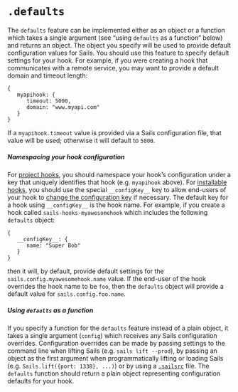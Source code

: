 # `.defaults`

The `defaults` feature can be implemented either as an object or a function which takes a single argument (see &ldquo;using `defaults` as a function&rdquo; below) and returns an object.  The object you specify will be used to provide default configuration values for Sails.  You should use this feature to specify default settings for your hook.  For example, if you were creating a hook that communicates with a remote service, you may want to provide a default domain and timeout length:

```
{
   myapihook: {
      timeout: 5000,
      domain: "www.myapi.com"
   }
}
```

If a `myapihook.timeout` value is provided via a Sails configuration file, that value will be used; otherwise it will default to `5000`.  

##### Namespacing your hook configuration
For [project hooks](http://sailsjs.org/documentation/concepts/extending-sails/Hooks?q=types-of-hooks), you should namespace your hook&rsquo;s configuration under a key that uniquely identifies that hook (e.g. `myapihook` above).  For [installable hooks](http://sailsjs.org/documentation/concepts/extending-sails/Hooks?q=types-of-hooks), you should use the special `__configKey__` key to allow end-users of your hook to [change the configuration key](http://sailsjs.org/documentation/concepts/extending-sails/Hooks/usinghooks.html?q=changing-the-way-sails-loads-an-installable-hook) if necessary.  The default key for a hook using `__configKey__` is the hook name.  For example, if you create a hook called `sails-hooks-myawesomehook` which includes the following `defaults` object:

```
{
   __configKey__: {
      name: "Super Bob"
   }
}
```

then it will, by default, provide default settings for the `sails.config.myawesomehook.name` value.  If the end-user of the hook overrides the hook name to be `foo`, then the `defaults` object will provide a default value for `sails.config.foo.name`.

##### Using `defaults` as a function

If you specify a function for the `defaults` feature instead of a plain object, it takes a single argument (`config`) which receives any Sails configuration overrides.  Configuration overrides can be made by passing settings to the command line when lifting Sails (e.g. `sails lift --prod`), by passing an object as the first argument when programmatically lifting or loading Sails (e.g. `Sails.lift({port: 1338}, ...)`) or by using a [`.sailsrc`](http://sailsjs.org/documentation/anatomy/myApp/sailsrc.html) file.  The `defaults` function should return a plain object representing configuration defaults for your hook.

<docmeta name="uniqueID" value="Hooks75003">
<docmeta name="displayName" value=".defaults">
<docmeta name="stabilityIndex" value="3">
